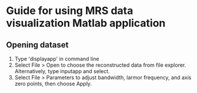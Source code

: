 # Guide for using MRS data visualization Matlab application

## Opening dataset
1. Type 'displayapp' in command line
2. Select File > Open to choose the reconstructed data from file explorer.
Alternatively, type inputapp and select.
3. Select File > Parameters to adjust bandwidth, larmor frequency, and axis zero points, then choose Apply.



## 

